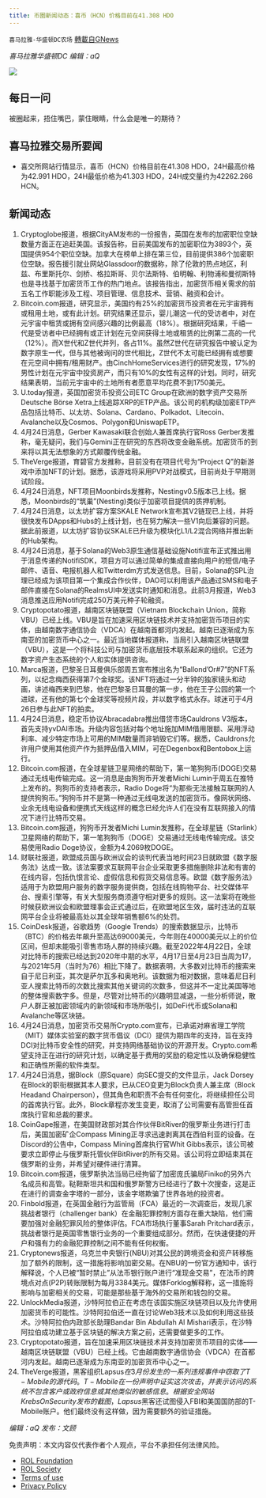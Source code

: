 ```yaml
---
title: 币圈新闻动态：喜币（HCN）价格目前在41.308 HDO
---
```

`喜马拉雅-华盛顿DC农场` [轉載自GNews](https://gnews.org/zh-hans/2402453/)

*喜马拉雅华盛顿DC 编辑：aQ*

![](http://himalayawashingtondc.org/wp-content/uploads/2021/07/ScreenShot-2021-07-31-at-16.20.22@2x.png)



## 每日一问





被圈起来，捂住嘴巴，蒙住眼睛，什么会是唯一的期待？





## 喜马拉雅交易所要闻





- 喜交所网站行情显示，喜币（HCN）价格目前在41.308 HDO，24H最高价格为42.991 HDO，24H最低价格为41.303 HDO，24H成交量约为42262.266 HCN。






## 新闻动态





1. Cryptoglobe报道，根据CityAM发布的一份报告，英国在发布的加密职位空缺数量方面正在追赶美国。该报告称，目前美国发布的加密职位为3893个，英国提供954个职位空缺。加拿大在榜单上排在第三位，目前提供386个加密职位空缺。报告援引就业网站Glassdoor的数据称，除了伦敦的热点地区，利兹、布里斯托尔、剑桥、格拉斯哥、贝尔法斯特、伯明翰、利物浦和曼彻斯特也是寻找基于加密货币工作的热门地点。该报告指出，加密货币相关需求的前五名工作职能涉及工程、项目管理、信息技术、营销、融资和会计。
2. Bitcoin.com报道，研究显示，美国约有25%的加密货币投资者在元宇宙拥有或租用土地，或有此计划。研究结果还显示，婴儿潮这一代的受访者中，对在元宇宙中租赁或拥有空间感兴趣的比例最高（18%）。根据研究结果，千禧一代是受访者中已经拥有或正计划在元空间获得土地或租赁的比例第二高的一代（12%）。而X世代和Z世代并列，各占11%。虽然Z世代在研究报告中被认定为数字原生一代，但与其他被询问的世代相比，Z世代不太可能已经拥有或想要在元空间中拥有/租用财产。由CinchHomeServices进行的研究发现，17%的男性计划在元宇宙中投资房产，而只有10%的女性有这样的计划。同时，研究结果表明，当前元宇宙中的土地所有者愿意平均花费不到1750美元。
3. U.today报道，英国加密货币投资公司ETC Group在欧洲的数字资产交易所Deutsche Börse Xetra上线追踪XRP的ETP产品。该公司的机构级加密ETP产品包括比特币、以太坊、Solana、Cardano、Polkadot、Litecoin、Avalanche以及Cosmos、Polygon和UniswapETP。
4. 4月24日消息，Gerber Kawasaki联合创始人兼首席执行官Ross Gerber发推称，毫无疑问，我们与Gemini正在研究的东西将改变金融系统。加密货币的到来将以其无法想象的方式颠覆传统金融。
5. TheVerge报道，育碧官方发推称，目前没有在项目代号为“Project Q”的新游戏中添加NFT的计划。据悉，该游戏将采用PVP对战模式，目前尚处于早期测试阶段。
6. 4月24日消息，NFT项目Moonbirds发推称，Nestingv0.5版本已上线。据悉，Moonbirds的“筑巢”(Nesting)类似于加密项目提供的质押机制。
7. 4月24日消息，以太坊扩容方案SKALE Network宣布其V2链现已上线，并将很快发布DApps和Hubs的上线计划，也在努力解决一些V1向后兼容的问题。据此前报道，以太坊扩容协议SKALE已升级为模块化L1/L2混合网络并推出新的Hub架构。
8. 4月24日消息，基于Solana的Web3原生通信基础设施Notifi宣布正式推出用于消息传递的NotifiSDK，项目方可以通过简单的集成直接向用户的短信/电子邮件、语音、电报机器人和Twitterdm方式发送信息。目前，Solana的SPL治理已经成为该项目第一个集成合作伙伴，DAO可以利用该产品通过SMS和电子邮件直接在Solana的RealmsUI中发送实时通知和消息。此前3月报道，Web3消息推送应用Notifi完成250万美元种子轮融资。
9. Cryptopotato报道，越南区块链联盟（Vietnam Blockchain Union，简称VBU）已经上线。VBU是旨在加速采用区块链技术并支持加密货币项目的实体，由越南数字通信协会（VDCA）在越南首都河内发起。越南已逐渐成为东南亚的加密货币中心之一。最近当地媒体报道称，当局引入越南区块链联盟（VBU），这是一个将科技公司与加密货币底层技术联系起来的组织。它还为数字资产生态系统的个人和实体提供咨询。
10. Marca报道，巴黎圣日耳曼俱乐部周五宣布推出名为“Ballond’Or#7”的NFT系列，以纪念梅西获得第7个金球奖。该NFT将通过一分半钟的独家镜头和动画，讲述梅西来到巴黎，他在巴黎圣日耳曼的第一步，他在王子公园的第一个进球，还有他的第七个金球奖等视频片段，并以数字格式永存。球迷可于4月26日参与此NFT的拍卖。
11. 4月24日消息，稳定币协议Abracadabra推出借贷市场Cauldrons V3版本，首先支持yvDAI市场。升级内容包括对每个地址施加MIM借用限额、采用浮动利率、减少特定市场上可用的MIM数量而非销毁它们等。据悉，Cauldrons允许用户使用其他资产作为抵押品借入MIM，可在Degenbox和Bentobox上运行。
12. Bitcoin.com报道，在全球星链卫星网络的帮助下，第一笔狗狗币(DOGE)交易通过无线电传输完成。这一消息是由狗狗币开发者Michi Lumin于周五在推特上发布的。狗狗币的支持者表示，Radio Doge将“为那些无法接触互联网的人提供狗狗币。”狗狗币并不是第一种通过无线电发送的加密货币。像网状网络、业余无线电设备和便携式天线这样的概念已经允许人们在没有互联网接入的情况下进行比特币交易。
13. Bitcoin.com报道，狗狗币开发者Michi Lumin发推称，在全球星链（Starlink）卫星网络的帮助下，第一笔狗狗币（DOGE）交易通过无线电传输完成。该交易使用Radio Doge协议，金额为4.2069枚DOGE。
14. 财联社报道，欧盟成员国与欧洲议会的谈判代表当地时间23日就欧盟《数字服务法》达成一致。该法案要求互联网平台企业采取更多措施删除非法和有害的在线内容，包括仇恨言论、虚假信息和假货交易信息等。欧盟《数字服务法》适用于为欧盟用户服务的数字服务提供商，包括在线购物平台、社交媒体平台、搜索引擎等，有关大型服务商须遵守相对更多的规则。这一法案将在晚些时候获欧洲议会和欧盟理事会正式通过后，在欧盟地区生效，届时违法的互联网平台企业将被最高处以其全球年销售额6%的处罚。
15. CoinDesk报道，谷歌趋势（Google Trends）的搜索数据显示，比特币（BTC）的价格去年飙升至高达69000美元，今年则在40000美元以上的价位区间，但却未能吸引零售市场人群的持续兴趣。截至2022年4月22日，全球对比特币的搜索已经达到2020年中期的水平，4月17日至4月23日当周为17，与2021年5月（当时为76）相比下降了。数据表明，大多数对比特币的搜索来自于尼日利亚，其次是萨尔瓦多和奥地利。该数据为相对数据，意味着尼日利亚人搜索比特币的次数比搜索其他关键词的次数多，但这并不一定比美国等地的整体搜索数字多。但是，尽管对比特币的兴趣明显减退，一些分析师说，散户人群正被加密领域内的新领域和市场所吸引，如DeFi代币或Solana和Avalanche等区块链。
16. 4月24日消息，加密货币交易所Crypto.com宣布，已承诺对麻省理工学院（MIT）媒体实验室的数字货币倡议（DCI）提供为期四年的支持，旨在支持DCI对比特币安全性的研究，并支持网络基础协议的开源开发。Crypto.com希望支持正在进行的研究计划，以确定基于费用的奖励的稳定性以及确保稳健性和正确性所需的软件类型。
17. 4月24日消息，据Block（原Square）向SEC提交的文件显示，Jack Dorsey在Block的职衔根据其本人要求，已从CEO变更为Block负责人兼主席（Block Headand Chairperson），但其角色和职责不会有任何变化，将继续担任公司的首席执行官。此外，Block章程亦发生变更，取消了公司需要有高管担任首席执行官和总裁的要求。
18. CoinGape报道，在美国财政部对其合作伙伴BitRiver的俄罗斯业务进行打击后，美国加密矿企Compass Mining正寻求迅速剥离其在西伯利亚的设备。在Discord的公告中，Compass Mining首席执行官Whit Gibbs表示，该公司被要求立即停止与俄罗斯托管伙伴BitRiver的所有交易。该公司将立即结束其在俄罗斯的业务，并希望对硬件进行清算。
19. Bitcoin.com报道，俄罗斯执法当局已经拘留了加密庞氏骗局Finiko的另外六名成员和高管。鞑靼斯坦共和国和俄罗斯警方已经进行了数十次搜查，这是正在进行的调查金字塔的一部分，该金字塔欺骗了世界各地的投资者。
20. Finbold报道，在英国金融行为监管局（FCA）最近的一次调查后，发现几家挑战者银行（challenger bank）在金融犯罪控制方面存在重大缺陷，他们需要加强对金融犯罪风险的整体评估。FCA市场执行董事Sarah Pritchard表示，挑战者银行是英国零售银行业务的一个重要组成部分。然而，在快速便捷的开户和强有力的金融犯罪控制之间不能有任何权衡。
21. Cryptonews报道，乌克兰中央银行(NBU)对其公民的跨境资金和资产转移施加了额外的限制，这一措施将影响加密交易。在NBU的一份官方通知中，该行解释说，个人已被“暂时禁止”从法币银行账户进行“准现金交易”，在法币的跨境点对点(P2P)转账限制为每月3384美元。媒体Forklog解释称，这一措施将影响与加密相关的交易，可能是那些基于海外的交易所和钱包的交易。
22. UnlockMedia报道，沙特阿拉伯正在考虑在该国实施区块链项目以及允许使用加密货币的可能性。沙特阿拉伯还一直在讨论Web3技术以及如何利用这些技术。沙特阿拉伯内政部长助理Bandar Bin Abdullah Al Mishari表示，在沙特阿拉伯成功建立基于区块链的解决方案之前，还需要做更多的工作。
23. Cryptopotato报道，旨在加速采用区块链技术并支持加密货币项目的实体——越南区块链联盟（VBU）已经上线。它由越南数字通信协会（VDCA）在首都河内发起。越南已逐渐成为东南亚的加密货币中心之一。
24. TheVerge报道，黑客组织Lapsus$在3月份发生的一系列违规事件中窃取了T-Mobile的源代码。T-Mobile在一份声明中证实这次攻击，并表示访问的系统不包含客户或政府信息或其他类似的敏感信息。根据安全网站Krebs On Security发布的截图，Lapsus$黑客还试图侵入FBI和美国国防部的T-Mobile账户。他们最终没有这样做，因为需要额外的验证措施。





*编辑：aQ
发布：文顾*


 
 

免责声明：本文内容仅代表作者个人观点，平台不承担任何法律风险。

- [ROL Foundation](https://rolfoundation.org/)
- [ROL Society](https://rolsociety.org/)
- [Terms of use](https://gnews.org/terms-of-use-3/)
- [Privacy Policy](https://gnews.org/privacy-policy/)
